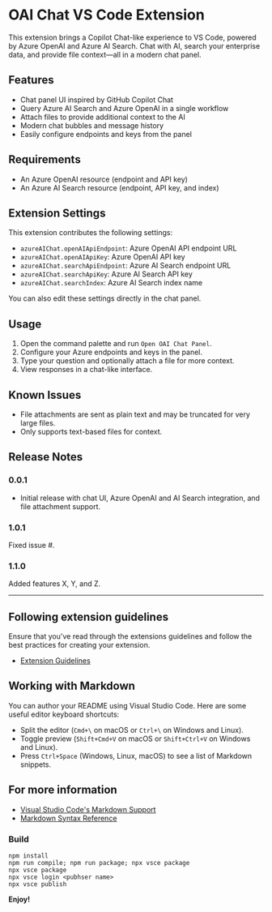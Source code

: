 
# OAI Chat VS Code Extension

This extension brings a Copilot Chat-like experience to VS Code, powered by Azure OpenAI and Azure AI Search. Chat with AI, search your enterprise data, and provide file context—all in a modern chat panel.

## Features

- Chat panel UI inspired by GitHub Copilot Chat
- Query Azure AI Search and Azure OpenAI in a single workflow
- Attach files to provide additional context to the AI
- Modern chat bubbles and message history
- Easily configure endpoints and keys from the panel

## Requirements

- An Azure OpenAI resource (endpoint and API key)
- An Azure AI Search resource (endpoint, API key, and index)

## Extension Settings

This extension contributes the following settings:

- `azureAIChat.openAIApiEndpoint`: Azure OpenAI API endpoint URL
- `azureAIChat.openAIApiKey`: Azure OpenAI API key
- `azureAIChat.searchApiEndpoint`: Azure AI Search endpoint URL
- `azureAIChat.searchApiKey`: Azure AI Search API key
- `azureAIChat.searchIndex`: Azure AI Search index name

You can also edit these settings directly in the chat panel.

## Usage

1. Open the command palette and run `Open OAI Chat Panel`.
2. Configure your Azure endpoints and keys in the panel.
3. Type your question and optionally attach a file for more context.
4. View responses in a chat-like interface.

## Known Issues

- File attachments are sent as plain text and may be truncated for very large files.
- Only supports text-based files for context.

## Release Notes

### 0.0.1
- Initial release with chat UI, Azure OpenAI and AI Search integration, and file attachment support.

### 1.0.1

Fixed issue #.

### 1.1.0

Added features X, Y, and Z.

---

## Following extension guidelines

Ensure that you've read through the extensions guidelines and follow the best practices for creating your extension.

* [Extension Guidelines](https://code.visualstudio.com/api/references/extension-guidelines)

## Working with Markdown

You can author your README using Visual Studio Code. Here are some useful editor keyboard shortcuts:

* Split the editor (`Cmd+\` on macOS or `Ctrl+\` on Windows and Linux).
* Toggle preview (`Shift+Cmd+V` on macOS or `Shift+Ctrl+V` on Windows and Linux).
* Press `Ctrl+Space` (Windows, Linux, macOS) to see a list of Markdown snippets.

## For more information

* [Visual Studio Code's Markdown Support](http://code.visualstudio.com/docs/languages/markdown)
* [Markdown Syntax Reference](https://help.github.com/articles/markdown-basics/)


### Build

```
npm install
npm run compile; npm run package; npx vsce package
npx vsce package
npx vsce login <pubhser name>
npx vsce publish
```

**Enjoy!**
